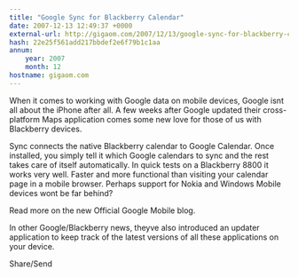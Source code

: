 ```yaml
---
title: "Google Sync for Blackberry Calendar"
date: 2007-12-13 12:49:37 +0000
external-url: http://gigaom.com/2007/12/13/google-sync-for-blackberry-calendar/
hash: 22e25f561add217bbdef2e6f79b1c1aa
annum:
    year: 2007
    month: 12
hostname: gigaom.com
---
```


When it comes to working with Google data on mobile devices, Google isnt all about the iPhone after all. A few weeks after Google  updated their cross-platform Maps application comes some new love for those of us with Blackberry devices.

Sync connects the native Blackberry calendar to Google Calendar.  Once installed, you simply tell it which Google calendars to sync and the rest takes care of itself automatically. In quick tests on a Blackberry 8800 it works very well. Faster and more functional than visiting your calendar page in a mobile browser. Perhaps support for Nokia and Windows Mobile devices wont be far behind?

Read more on the new Official Google Mobile blog.

In other Google/Blackberry news, theyve also introduced an updater application to keep track of the latest versions of all these applications on your device.

Share/Send
